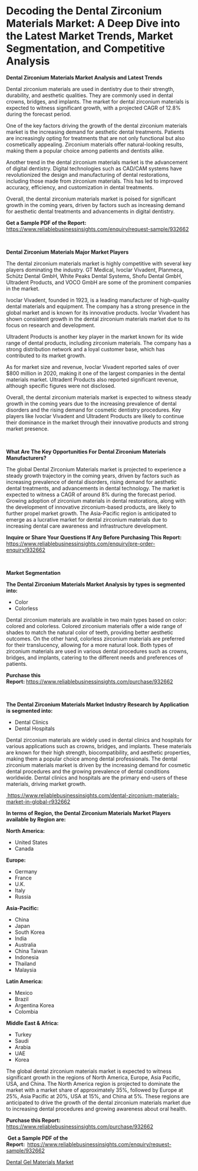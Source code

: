 <p><h1>Decoding the Dental Zirconium Materials Market: A Deep Dive into the Latest Market Trends, Market Segmentation, and Competitive Analysis</h1></p><p><strong>Dental Zirconium Materials Market Analysis and Latest Trends</strong></p>
<p><p>Dental zirconium materials are used in dentistry due to their strength, durability, and aesthetic qualities. They are commonly used in dental crowns, bridges, and implants. The market for dental zirconium materials is expected to witness significant growth, with a projected CAGR of 12.8% during the forecast period.</p><p>One of the key factors driving the growth of the dental zirconium materials market is the increasing demand for aesthetic dental treatments. Patients are increasingly opting for treatments that are not only functional but also cosmetically appealing. Zirconium materials offer natural-looking results, making them a popular choice among patients and dentists alike.</p><p>Another trend in the dental zirconium materials market is the advancement of digital dentistry. Digital technologies such as CAD/CAM systems have revolutionized the design and manufacturing of dental restorations, including those made from zirconium materials. This has led to improved accuracy, efficiency, and customization in dental treatments.</p><p>Overall, the dental zirconium materials market is poised for significant growth in the coming years, driven by factors such as increasing demand for aesthetic dental treatments and advancements in digital dentistry.</p></p>
<p><strong>Get a Sample PDF of the Report:&nbsp;</strong> <a href="https://www.reliablebusinessinsights.com/enquiry/request-sample/932662">https://www.reliablebusinessinsights.com/enquiry/request-sample/932662</a></p>
<p>&nbsp;</p>
<p><strong>Dental Zirconium Materials Major Market Players</strong></p>
<p><p>The dental zirconium materials market is highly competitive with several key players dominating the industry. GT Medical, Ivoclar Vivadent, Planmeca, Schütz Dental GmbH, White Peaks Dental Systems, Shofu Dental GmbH, Ultradent Products, and VOCO GmbH are some of the prominent companies in the market.</p><p>Ivoclar Vivadent, founded in 1923, is a leading manufacturer of high-quality dental materials and equipment. The company has a strong presence in the global market and is known for its innovative products. Ivoclar Vivadent has shown consistent growth in the dental zirconium materials market due to its focus on research and development.</p><p>Ultradent Products is another key player in the market known for its wide range of dental products, including zirconium materials. The company has a strong distribution network and a loyal customer base, which has contributed to its market growth.</p><p>As for market size and revenue, Ivoclar Vivadent reported sales of over $800 million in 2020, making it one of the largest companies in the dental materials market. Ultradent Products also reported significant revenue, although specific figures were not disclosed.</p><p>Overall, the dental zirconium materials market is expected to witness steady growth in the coming years due to the increasing prevalence of dental disorders and the rising demand for cosmetic dentistry procedures. Key players like Ivoclar Vivadent and Ultradent Products are likely to continue their dominance in the market through their innovative products and strong market presence.</p></p>
<p>&nbsp;</p>
<p><strong>What Are The Key Opportunities For Dental Zirconium Materials Manufacturers?</strong></p>
<p><p>The global Dental Zirconium Materials market is projected to experience a steady growth trajectory in the coming years, driven by factors such as increasing prevalence of dental disorders, rising demand for aesthetic dental treatments, and advancements in dental technology. The market is expected to witness a CAGR of around 8% during the forecast period. Growing adoption of zirconium materials in dental restorations, along with the development of innovative zirconium-based products, are likely to further propel market growth. The Asia-Pacific region is anticipated to emerge as a lucrative market for dental zirconium materials due to increasing dental care awareness and infrastructure development.</p></p>
<p><strong>Inquire or Share Your Questions If Any Before Purchasing This Report:</strong> <a href="https://www.reliablebusinessinsights.com/enquiry/pre-order-enquiry/932662">https://www.reliablebusinessinsights.com/enquiry/pre-order-enquiry/932662</a></p>
<p>&nbsp;</p>
<p><strong>Market Segmentation</strong></p>
<p><strong>The Dental Zirconium Materials Market Analysis by types is segmented into:</strong></p>
<p><ul><li>Color</li><li>Colorless</li></ul></p>
<p><p>Dental zirconium materials are available in two main types based on color: colored and colorless. Colored zirconium materials offer a wide range of shades to match the natural color of teeth, providing better aesthetic outcomes. On the other hand, colorless zirconium materials are preferred for their translucency, allowing for a more natural look. Both types of zirconium materials are used in various dental procedures such as crowns, bridges, and implants, catering to the different needs and preferences of patients.</p></p>
<p><strong>Purchase this Report:&nbsp;</strong><a href="https://www.reliablebusinessinsights.com/purchase/932662">https://www.reliablebusinessinsights.com/purchase/932662</a></p>
<p>&nbsp;</p>
<p><strong>The Dental Zirconium Materials Market Industry Research by Application is segmented into:</strong></p>
<p><ul><li>Dental Clinics</li><li>Dental Hospitals</li></ul></p>
<p><p>Dental zirconium materials are widely used in dental clinics and hospitals for various applications such as crowns, bridges, and implants. These materials are known for their high strength, biocompatibility, and aesthetic properties, making them a popular choice among dental professionals. The dental zirconium materials market is driven by the increasing demand for cosmetic dental procedures and the growing prevalence of dental conditions worldwide. Dental clinics and hospitals are the primary end-users of these materials, driving market growth.</p></p>
<p><a href="https://www.reliablebusinessinsights.com/dental-zirconium-materials-market-in-global-r932662">&nbsp;https://www.reliablebusinessinsights.com/dental-zirconium-materials-market-in-global-r932662</a></p>
<p><strong>In terms of Region, the Dental Zirconium Materials Market Players available by Region are:</strong></p>
<p>
    <p> <strong> North America: </strong>
        <ul>
            <li>United States</li>
            <li>Canada</li>
        </ul>
        </p> 
    <p> <strong> Europe: </strong>
        <ul>
            <li>Germany</li>
            <li>France</li>
            <li>U.K.</li>
            <li>Italy</li>
            <li>Russia</li>
        </ul>
        </p> 
    <p> <strong> Asia-Pacific: </strong>
        <ul>
            <li>China</li>
            <li>Japan</li>
            <li>South Korea</li>
            <li>India</li>
            <li>Australia</li>
            <li>China Taiwan</li>
            <li>Indonesia</li>
            <li>Thailand</li>
            <li>Malaysia</li>
        </ul>
        </p> 
    <p> <strong> Latin America: </strong>
        <ul>
            <li>Mexico</li>
            <li>Brazil</li>
            <li>Argentina Korea</li>
            <li>Colombia</li>
        </ul>
        </p> 
    <p> <strong> Middle East & Africa: </strong>
        <ul>
            <li>Turkey</li>
            <li>Saudi</li>
            <li>Arabia</li>
            <li>UAE</li>
            <li>Korea</li>
        </ul>
    </p>
    </p>
<p><p>The global dental zirconium materials market is expected to witness significant growth in the regions of North America, Europe, Asia Pacific, USA, and China. The North America region is projected to dominate the market with a market share of approximately 35%, followed by Europe at 25%, Asia Pacific at 20%, USA at 15%, and China at 5%. These regions are anticipated to drive the growth of the dental zirconium materials market due to increasing dental procedures and growing awareness about oral health.</p></p>
<p><strong>Purchase this Report: </strong><a href="https://www.reliablebusinessinsights.com/purchase/932662">https://www.reliablebusinessinsights.com/purchase/932662</a></p>
<p>&nbsp;<strong>Get a Sample PDF of the Report:&nbsp;&nbsp;</strong><a href="https://www.reliablebusinessinsights.com/enquiry/request-sample/932662">https://www.reliablebusinessinsights.com/enquiry/request-sample/932662</a></p>
<p><strong></strong></p>
<p><p><a href="https://github.com/nafisalvee228/Market-Research-Report-List-2/blob/main/dental-gel-materials-market.md">Dental Gel Materials Market</a></p></p>